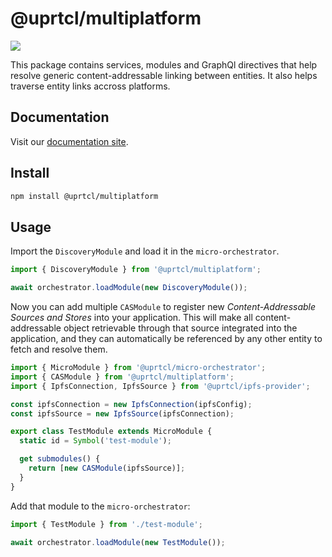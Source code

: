 # @uprtcl/multiplatform

[![](https://img.shields.io/npm/v/@uprtcl/multiplatform)](https://www.npmjs.com/package/@uprtcl/multiplatform)

This package contains services, modules and GraphQl directives that help resolve generic content-addressable linking between entities. It also helps traverse entity links accross platforms.

## Documentation

Visit our [documentation site](https://uprtcl.github.io/js-uprtcl).

## Install

```bash
npm install @uprtcl/multiplatform
```

## Usage

Import the `DiscoveryModule` and load it in the `micro-orchestrator`.

```ts
import { DiscoveryModule } from '@uprtcl/multiplatform';

await orchestrator.loadModule(new DiscoveryModule());
```

Now you can add multiple `CASModule` to register new *Content-Addressable Sources and Stores* into your application. This will make all content-addressable object retrievable through that source integrated into the application, and they can automatically be referenced by any other entity to fetch and resolve them.

```ts
import { MicroModule } from '@uprtcl/micro-orchestrator';
import { CASModule } from '@uprtcl/multiplatform';
import { IpfsConnection, IpfsSource } from '@uprtcl/ipfs-provider';

const ipfsConnection = new IpfsConnection(ipfsConfig);
const ipfsSource = new IpfsSource(ipfsConnection);

export class TestModule extends MicroModule {
  static id = Symbol('test-module');

  get submodules() {
    return [new CASModule(ipfsSource)];
  }
}
```

Add that module to the `micro-orchestrator`:

```ts
import { TestModule } from './test-module';

await orchestrator.loadModule(new TestModule());
```

